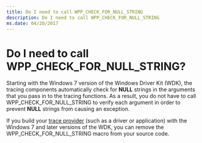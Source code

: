 ```yaml
---
title: Do I need to call WPP_CHECK_FOR_NULL_STRING
description: Do I need to call WPP_CHECK_FOR_NULL_STRING
ms.date: 04/20/2017
---
```


# Do I need to call WPP\_CHECK\_FOR\_NULL\_STRING?


Starting with the Windows 7 version of the Windows Driver Kit (WDK), the tracing components automatically check for **NULL** strings in the arguments that you pass in to the tracing functions. As a result, you do not have to call WPP\_CHECK\_FOR\_NULL\_STRING to verify each argument in order to prevent **NULL** strings from causing an exception.

If you build your [trace provider](trace-provider.md) (such as a driver or application) with the Windows 7 and later versions of the WDK, you can remove the WPP\_CHECK\_FOR\_NULL\_STRING macro from your source code.

 

 





